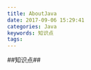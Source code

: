 ```yaml
---
title: AboutJava
date: 2017-09-06 15:29:41
categories: Java
keywords: 知识点
tags: 
---
```


##知识点##
<!--more-->

    